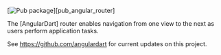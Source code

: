 [![Pub package](https://img.shields.io/pub/v/angular_router.svg)][pub_angular_router]

The [AngularDart] router enables navigation from one view to the next as users
perform application tasks.

See https://github.com/angulardart for current updates on this project.
